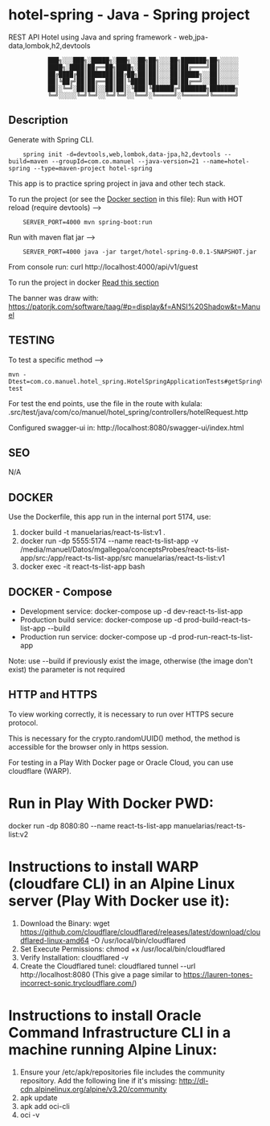 # hotel-spring - Java - Spring project

REST API Hotel using Java and spring framework - web,jpa-data,lombok,h2,devtools

               ███╗░░░███╗░█████╗░███╗░░██╗██╗░░░██╗███████╗██╗░░░░░
               ████╗░████║██╔══██╗████╗░██║██║░░░██║██╔════╝██║░░░░░
               ██╔████╔██║███████║██╔██╗██║██║░░░██║█████╗░░██║░░░░░
               ██║╚██╔╝██║██╔══██║██║╚████║██║░░░██║██╔══╝░░██║░░░░░
               ██║░╚═╝░██║██║░░██║██║░╚███║╚██████╔╝███████╗███████╗
               ╚═╝░░░░░╚═╝╚═╝░░╚═╝╚═╝░░╚══╝░╚═════╝░╚══════╝╚══════╝

## Description

Generate with Spring CLI.

```
    spring init -d=devtools,web,lombok,data-jpa,h2,devtools --build=maven --groupId=com.co.manuel --java-version=21 --name=hotel-spring --type=maven-project hotel-spring
```

This app is to practice spring project in java and other tech stack.

To run the project (or see the [Docker section](#DOCKER) in this file):
Run with HOT reload (require devtools) -->

```
    SERVER_PORT=4000 mvn spring-boot:run
```

Run with maven flat jar -->

```
    SERVER_PORT=4000 java -jar target/hotel-spring-0.0.1-SNAPSHOT.jar
```

From console run: curl http://localhost:4000/api/v1/guest

To run the project in docker [Read this section](#DOCKER)

The banner was draw with:
https://patorjk.com/software/taag/#p=display&f=ANSI%20Shadow&t=Manuel

## TESTING

To test a specific method -->

```
mvn -Dtest=com.co.manuel.hotel_spring.HotelSpringApplicationTests#getSpringVersion test
```

For test the end points, use the file in the route with kulala:
.src/test/java/com/co/manuel/hotel_spring/controllers/hotelRequest.http

Configured swagger-ui in: http://localhost:8080/swagger-ui/index.html

## SEO

N/A

## DOCKER

Use the Dockerfile, this app run in the internal port 5174, use:

1. docker build -t manuelarias/react-ts-list:v1 .
2. docker run -dp 5555:5174 --name react-ts-list-app -v /media/manuel/Datos/mgallegoa/conceptsProbes/react-ts-list-app/src:/app/react-ts-list-app/src manuelarias/react-ts-list:v1
3. docker exec -it react-ts-list-app bash

## DOCKER - Compose

- Development service: docker-compose up -d dev-react-ts-list-app
- Production build service: docker-compose up -d prod-build-react-ts-list-app --build
- Production run service: docker-compose up -d prod-run-react-ts-list-app

Note: use --build if previously exist the image, otherwise (the image don't exist) the parameter is not required

## HTTP and HTTPS

To view working correctly, it is necessary to run over HTTPS secure protocol.

This is necessary for the crypto.randomUUID() method, the method is accessible for the browser only in https session.

For testing in a Play With Docker page or Oracle Cloud, you can use cloudflare (WARP).

# Run in Play With Docker PWD:

docker run -dp 8080:80 --name react-ts-list-app manuelarias/react-ts-list:v2

# Instructions to install WARP (cloudfare CLI) in an Alpine Linux server (Play With Docker use it):

1. Download the Binary:
   wget https://github.com/cloudflare/cloudflared/releases/latest/download/cloudflared-linux-amd64 -O /usr/local/bin/cloudflared
2. Set Execute Permissions:
   chmod +x /usr/local/bin/cloudflared
3. Verify Installation:
   cloudflared -v
4. Create the Cloudflared tunel:
   cloudflared tunnel --url http://localhost:8080
   (This give a page similar to https://lauren-tones-incorrect-sonic.trycloudflare.com/)

# Instructions to install Oracle Command Infrastructure CLI in a machine running Alpine Linux:

1. Ensure your /etc/apk/repositories file includes the community repository. Add the following line if it's missing:
   http://dl-cdn.alpinelinux.org/alpine/v3.20/community
2. apk update
3. apk add oci-cli
4. oci -v
